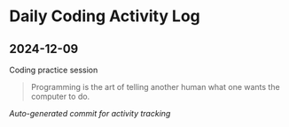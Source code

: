 # Daily Coding Activity Log

## 2024-12-09

Coding practice session

> Programming is the art of telling another human what one wants the computer to do.

*Auto-generated commit for activity tracking*
